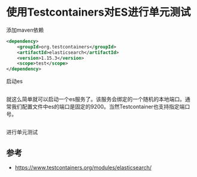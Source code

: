 # 使用Testcontainers对ES进行单元测试

添加maven依赖

```xml
<dependency>
    <groupId>org.testcontainers</groupId>
    <artifactId>elasticsearch</artifactId>
    <version>1.15.3</version>
    <scope>test</scope>
</dependency>
```

启动es

```java


```

就这么简单就可以启动一个es服务了。该服务会绑定的一个随机的本地端口。通常我们配置文件中es的端口是固定的9200。当然Testcontainer也支持指定端口号。

```java

```





进行单元测试



## 参考

- https://www.testcontainers.org/modules/elasticsearch/